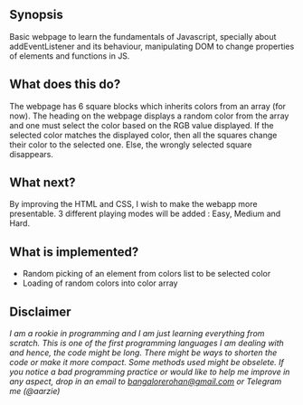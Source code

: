## Synopsis

Basic webpage to learn the fundamentals of Javascript, specially about addEventListener and its behaviour, manipulating DOM to change properties of elements and functions in JS.

## What does this do?

The webpage has 6 square blocks which inherits colors from an array (for now). The heading on the webpage displays a random color from the array and one must select the color based on the RGB value displayed. If the selected color matches the displayed color, then all the squares change their color to the selected one. Else, the wrongly selected square disappears.

## What next?

 By improving the HTML and CSS, I wish to make the webapp more presentable. 3 different playing modes will be added : Easy, Medium and Hard.

## What is implemented?

* Random picking of an element from colors list to be selected color
* Loading of random colors into color array

## Disclaimer

<i> I am a rookie in programming and I am just learning everything from scratch. This is one of the first programming languages I am dealing with and hence, the code might be long. There might be ways to shorten the code or make it more compact. Some methods used might be obselete. If you notice a bad programming practice or would like to help me improve in any aspect, drop in an email to bangalorerohan@gmail.com or Telegram me (@aarzie) </i>
